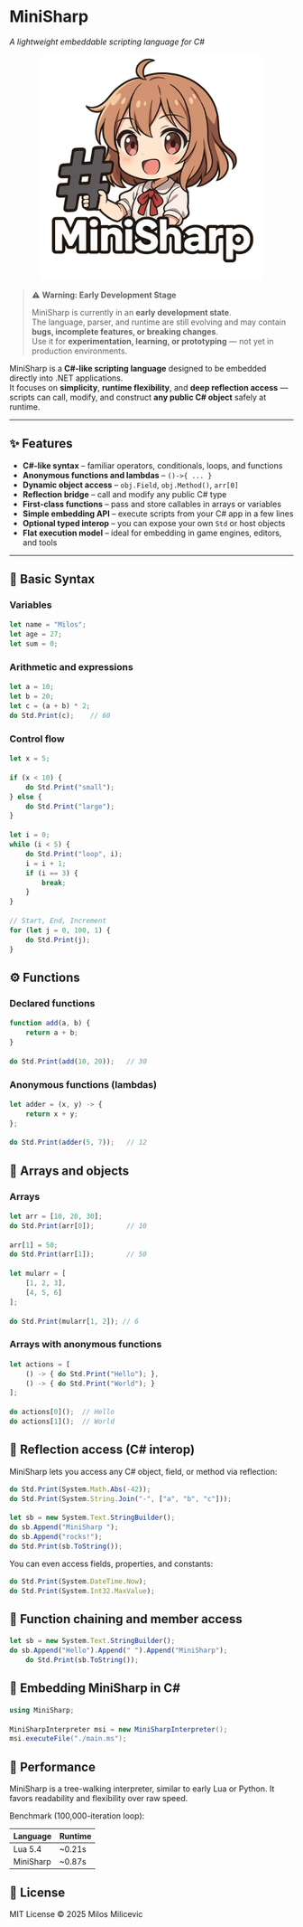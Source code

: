 # MiniSharp
*A lightweight embeddable scripting language for C#*


<p align="center">
  <img src="logo.png" alt="MiniSharp Logo" width="400" height="400">
</p>

> ⚠️ **Warning: Early Development Stage**
>
> MiniSharp is currently in an **early development state**.  
> The language, parser, and runtime are still evolving and may contain **bugs, incomplete features, or breaking changes**.  
> Use it for **experimentation, learning, or prototyping** — not yet in production environments.


MiniSharp is a **C#-like scripting language** designed to be embedded directly into .NET applications.  
It focuses on **simplicity**, **runtime flexibility**, and **deep reflection access** — scripts can call, modify, and construct **any public C# object** safely at runtime.

---

## ✨ Features

- **C#-like syntax** – familiar operators, conditionals, loops, and functions
- **Anonymous functions and lambdas** – `()->{ ... }`
- **Dynamic object access** – `obj.Field`, `obj.Method()`, `arr[0]`
- **Reflection bridge** – call and modify any public C# type
- **First-class functions** – pass and store callables in arrays or variables
- **Simple embedding API** – execute scripts from your C# app in a few lines
- **Optional typed interop** – you can expose your own `Std` or host objects
- **Flat execution model** – ideal for embedding in game engines, editors, and tools

---

## 🧱 Basic Syntax

### Variables
```js
let name = "Milos";
let age = 27;
let sum = 0;
```

### Arithmetic and expressions
```js
let a = 10;
let b = 20;
let c = (a + b) * 2;
do Std.Print(c);    // 60
```
### Control flow
```js
let x = 5;

if (x < 10) {
    do Std.Print("small");
} else {
    do Std.Print("large");
}

let i = 0;
while (i < 5) {
    do Std.Print("loop", i);
    i = i + 1;
    if (i == 3) {
        break;   
    }
}

// Start, End, Increment
for (let j = 0, 100, 1) {
    do Std.Print(j);
}
```

## ⚙️ Functions
### Declared functions
```js
function add(a, b) {
    return a + b;
}

do Std.Print(add(10, 20));   // 30
```
### Anonymous functions (lambdas)
```js
let adder = (x, y) -> {
    return x + y;
};

do Std.Print(adder(5, 7));   // 12
```

## 🧩 Arrays and objects
### Arrays
```js
let arr = [10, 20, 30];
do Std.Print(arr[0]);        // 10

arr[1] = 50;
do Std.Print(arr[1]);        // 50

let mularr = [
    [1, 2, 3],
    [4, 5, 6]
];

do Std.Print(mularr[1, 2]); // 6
```
### Arrays with anonymous functions
```js
let actions = [
    () -> { do Std.Print("Hello"); },
    () -> { do Std.Print("World"); }
];

do actions[0]();  // Hello
do actions[1]();  // World
```

## 🧠 Reflection access (C# interop)
MiniSharp lets you access any C# object, field, or method via reflection:
```js
do Std.Print(System.Math.Abs(-42));
do Std.Print(System.String.Join("-", ["a", "b", "c"]));

let sb = new System.Text.StringBuilder();
do sb.Append("MiniSharp ");
do sb.Append("rocks!");
do Std.Print(sb.ToString());
```
You can even access fields, properties, and constants:
```js
do Std.Print(System.DateTime.Now);
do Std.Print(System.Int32.MaxValue);
```

## 🔁 Function chaining and member access
```js
let sb = new System.Text.StringBuilder();
do sb.Append("Hello").Append(" ").Append("MiniSharp");
    do Std.Print(sb.ToString());
```

## 🧠 Embedding MiniSharp in C#
```csharp
using MiniSharp;

MiniSharpInterpreter msi = new MiniSharpInterpreter();
msi.executeFile("./main.ms");
```

## 🚀 Performance

MiniSharp is a tree-walking interpreter, similar to early Lua or Python.
It favors readability and flexibility over raw speed.

Benchmark (100,000-iteration loop):

| Language  | Runtime |
| --------  | ------- |
| Lua 5.4   | ~0.21s  |
| MiniSharp | ~0.87s  |

## 📄 License
MIT License © 2025 Milos Milicevic